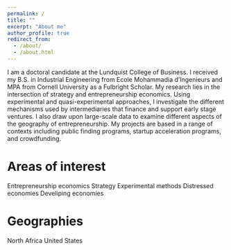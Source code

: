 ```yaml
---
permalink: /
title: ""
excerpt: "About me"
author_profile: true
redirect_from: 
  - /about/
  - /about.html
---
```


I am a doctoral candidate at the Lundquist College of Business. I received my B.S. in Industrial Engineering from Ecole Mohammadia d’Ingenieurs and MPA from Cornell University as a Fulbright Scholar. My research lies in the intersection of strategy and entrepreneurship economics. Using experimental and quasi-experimental approaches, I investigate the different mechanisms used by intermediaries that finance and support early stage ventures. I also draw upon large-scale data to examine different aspects of the geography of entrepreneurship. My projects are based in a range of contexts including public finding programs, startup acceleration programs, and crowdfunding. 

Areas of interest 
======
Entrepreneurship economics 
Strategy 
Experimental methods 
Distressed  economies 
Develiping economies



Geographies 
======
North Africa
United States 



